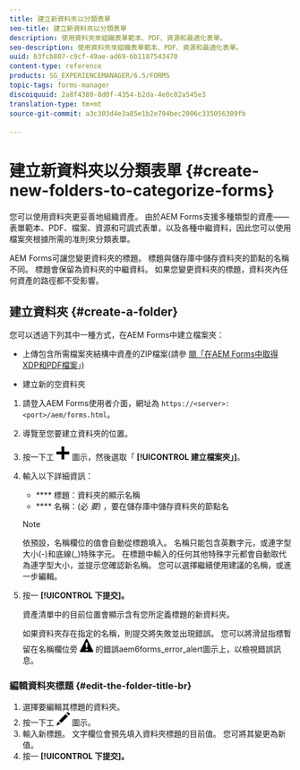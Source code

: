 ```yaml
---
title: 建立新資料夾以分類表單
seo-title: 建立新資料夾以分類表單
description: 使用資料夾來組織表單範本、PDF、資源和最適化表單。
seo-description: 使用資料夾來組織表單範本、PDF、資源和最適化表單。
uuid: 63fcb807-c9cf-49ae-ad69-6b1187543470
content-type: reference
products: SG_EXPERIENCEMANAGER/6.5/FORMS
topic-tags: forms-manager
discoiquuid: 2a8f4380-8d0f-4354-b2da-4e0c02a545e3
translation-type: tm+mt
source-git-commit: a3c303d4e3a85e1b2e794bec2006c335056309fb

---
```



# 建立新資料夾以分類表單 {#create-new-folders-to-categorize-forms}

您可以使用資料夾更妥善地組織資產。 由於AEM Forms支援多種類型的資產——表單範本、PDF、檔案、資源和可調式表單，以及各種中繼資料，因此您可以使用檔案夾根據所需的准則來分類表單。

AEM Forms可讓您變更資料夾的標題。 標題與儲存庫中儲存資料夾的節點的名稱不同。 標題會保留為資料夾的中繼資料。 如果您變更資料夾的標題，資料夾內任何資產的路徑都不受影響。

## 建立資料夾 {#create-a-folder}

您可以透過下列其中一種方式，在AEM Forms中建立檔案夾：

* 上傳包含所需檔案夾結構中資產的ZIP檔案(請參 [閱「在AEM Forms中取得XDP和PDF檔案](/help/forms/using/get-xdp-pdf-documents-aem.md)」)

* 建立新的空資料夾

1. 請登入AEM Forms使用者介面，網址為 `https://<server>:<port>/aem/forms.html`。
1. 導覽至您要建立資料夾的位置。
1. 按一下工 ![具列中的aem6forms_add](assets/aem6forms_add.png) 圖示，然後選取「 **[!UICONTROL 建立檔案夾」]**。

1. 輸入以下詳細資訊：

   * **** 標題：資料夾的顯示名稱
   * **** 名稱：(必 *要)* ，要在儲存庫中儲存資料夾的節點名
   >[!NOTE]
   >
   >依預設，名稱欄位的值會自動從標題填入。 名稱只能包含英數字元，或連字型大小(-)和底線(_)特殊字元。 在標題中輸入的任何其他特殊字元都會自動取代為連字型大小，並提示您確認新名稱。 您可以選擇繼續使用建議的名稱，或進一步編輯。

1. 按一 **[!UICONTROL 下提交]。**

   資產清單中的目前位置會顯示含有您所定義標題的新資料夾。

   如果資料夾存在指定的名稱，則提交將失敗並出現錯誤。 您可以將滑鼠指標暫留在名稱欄位旁 ![](assets/aem6forms_error_alert.png) 的錯誤aem6forms_error_alert圖示上，以檢視錯誤訊息。

### 編輯資料夾標題 {#edit-the-folder-title-br}

1. 選擇要編輯其標題的資料夾。
1. 按一下工 ![具列中的編輯aem6forms_edit](assets/aem6forms_edit.png) 圖示。
1. 輸入新標題。 文字欄位會預先填入資料夾標題的目前值。 您可將其變更為新值。
1. 按一 **[!UICONTROL 下提交]。**

